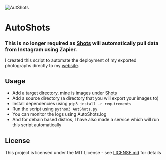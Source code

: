 ![AutShots](https://img.shields.io/badge/AutoShots-Shots-black?style=for-the-badge)
# AutoShots
### This is no longer required as [Shots](https://github.com/swiftlysingh/Shots) will automatically pull data from Instagram using Zapier.
I created this script to automate the deployment of my exported photographs directly to my [website](http://shots.pushpinderpalsingh.com/).

## Usage
- Add a target directory, mine is images under [Shots](https://github.com/pushpinderpalsingh/shots)
- Add a source directory (a directory that you will export your images to)
- Install dependencies using ```pip3 install -r requirements```
- Run the script using ```python3 AutShots.py```
- You can monitor the logs using AutoShots.log
- And for debain based distros, I have also made a service which will run this script automatically

## License

This project is licensed under the MIT License - see [LICENSE.md](./LICENSE) for details
